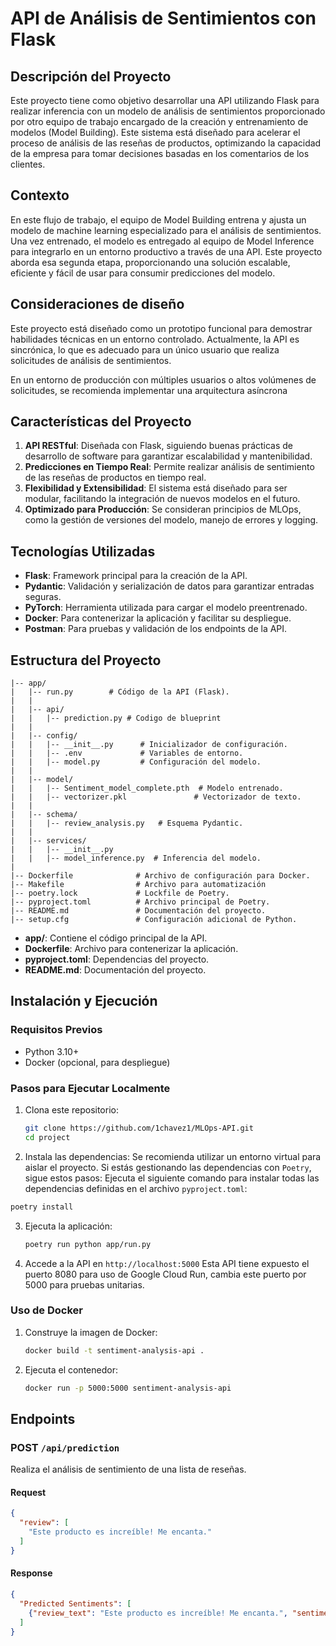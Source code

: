 # API de Análisis de Sentimientos con Flask

## Descripción del Proyecto
Este proyecto tiene como objetivo desarrollar una API utilizando Flask para realizar inferencia con un modelo de análisis de sentimientos proporcionado por otro equipo de trabajo encargado de la creación y entrenamiento de modelos (Model Building). Este sistema está diseñado para acelerar el proceso de análisis de las reseñas de productos, optimizando la capacidad de la empresa para tomar decisiones basadas en los comentarios de los clientes.

## Contexto
En este flujo de trabajo, el equipo de Model Building entrena y ajusta un modelo de machine learning especializado para el análisis de sentimientos. Una vez entrenado, el modelo es entregado al equipo de Model Inference para integrarlo en un entorno productivo a través de una API. Este proyecto aborda esa segunda etapa, proporcionando una solución escalable, eficiente y fácil de usar para consumir predicciones del modelo.

## Consideraciones de diseño
Este proyecto está diseñado como un prototipo funcional para demostrar habilidades técnicas en un entorno controlado. Actualmente, la API es sincrónica, lo que es adecuado para un único usuario que realiza solicitudes de análisis de sentimientos.

En un entorno de producción con múltiples usuarios o altos volúmenes de solicitudes, se recomienda implementar una arquitectura asíncrona

## Características del Proyecto
1. **API RESTful**: Diseñada con Flask, siguiendo buenas prácticas de desarrollo de software para garantizar escalabilidad y mantenibilidad.
2. **Predicciones en Tiempo Real**: Permite realizar análisis de sentimiento de las reseñas de productos en tiempo real.
3. **Flexibilidad y Extensibilidad**: El sistema está diseñado para ser modular, facilitando la integración de nuevos modelos en el futuro.
4. **Optimizado para Producción**: Se consideran principios de MLOps, como la gestión de versiones del modelo, manejo de errores y logging.

## Tecnologías Utilizadas
- **Flask**: Framework principal para la creación de la API.
- **Pydantic**: Validación y serialización de datos para garantizar entradas seguras.
- **PyTorch**: Herramienta utilizada para cargar el modelo preentrenado.
- **Docker**: Para contenerizar la aplicación y facilitar su despliegue.
- **Postman**: Para pruebas y validación de los endpoints de la API.

## Estructura del Proyecto
```
|-- app/
|   |-- run.py        # Código de la API (Flask).
|   |
|   |-- api/
|   |   |-- prediction.py # Codigo de blueprint
|   |  
|   |-- config/
|   |   |-- __init__.py      # Inicializador de configuración.
|   |   |-- .env             # Variables de entorno.
|   |   |-- model.py         # Configuración del modelo.
|   |
|   |-- model/
|   |   |-- Sentiment_model_complete.pth  # Modelo entrenado.
|   |   |-- vectorizer.pkl               # Vectorizador de texto.
|   |
|   |-- schema/
|   |   |-- review_analysis.py   # Esquema Pydantic.
|   |
|   |-- services/
|   |   |-- __init__.py
|   |   |-- model_inference.py  # Inferencia del modelo.
|
|-- Dockerfile              # Archivo de configuración para Docker.
|-- Makefile                # Archivo para automatización
|-- poetry.lock             # Lockfile de Poetry.
|-- pyproject.toml          # Archivo principal de Poetry.
|-- README.md               # Documentación del proyecto.
|-- setup.cfg               # Configuración adicional de Python.
```
- **app/**: Contiene el código principal de la API.
- **Dockerfile**: Archivo para contenerizar la aplicación.
- **pyproject.toml**: Dependencias del proyecto.
- **README.md**: Documentación del proyecto.

## Instalación y Ejecución
### Requisitos Previos
- Python 3.10+
- Docker (opcional, para despliegue)

### Pasos para Ejecutar Localmente
1. Clona este repositorio:
   ```bash
   git clone https://github.com/1chavez1/MLOps-API.git
   cd project
   ```

2. Instala las dependencias:
Se recomienda utilizar un entorno virtual para aislar el proyecto. Si estás gestionando las dependencias con `Poetry`, sigue estos pasos:
Ejecuta el siguiente comando para instalar todas las dependencias definidas en el archivo `pyproject.toml`:
  ```bash
  poetry install
```

3. Ejecuta la aplicación:
   ```bash
   poetry run python app/run.py
   ```

4. Accede a la API en `http://localhost:5000`
Esta API tiene expuesto el puerto 8080 para uso de Google Cloud Run, cambia este puerto por 5000 para pruebas unitarias.

### Uso de Docker
1. Construye la imagen de Docker:
   ```bash
   docker build -t sentiment-analysis-api .
   ```

2. Ejecuta el contenedor:
   ```bash
   docker run -p 5000:5000 sentiment-analysis-api
   ```

## Endpoints
### POST `/api/prediction`
Realiza el análisis de sentimiento de una lista de reseñas.

#### Request
```json
{
  "review": [
    "Este producto es increíble! Me encanta."
  ]
}
```

#### Response
```json
{
  "Predicted Sentiments": [
    {"review_text": "Este producto es increíble! Me encanta.", "sentiment": "positivo"}
  ]
}
```
